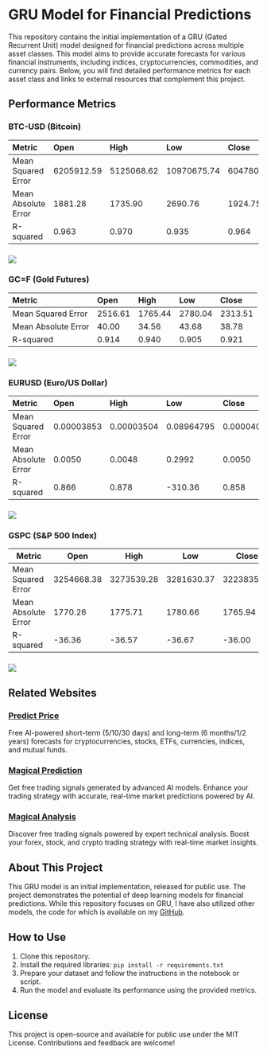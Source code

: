# **GRU Model for Financial Predictions**

This repository contains the initial implementation of a GRU (Gated Recurrent Unit) model designed for financial predictions across multiple asset classes. This model aims to provide accurate forecasts for various financial instruments, including indices, cryptocurrencies, commodities, and currency pairs. Below, you will find detailed performance metrics for each asset class and links to external resources that complement this project.

## **Performance Metrics**

### 

### **BTC-USD (Bitcoin)**

| Metric | Open | High | Low | Close |
| :---- | :---- | :---- | :---- | :---- |
| Mean Squared Error | 6205912.59 | 5125068.62 | 10970675.74 | 6047803.25 |
| Mean Absolute Error | 1881.28 | 1735.90 | 2690.76 | 1924.75 |
| R-squared | 0.963 | 0.970 | 0.935 | 0.964 |

### **![][image1]**

### **GC=F (Gold Futures)**

| Metric | Open | High | Low | Close |
| :---- | :---- | :---- | :---- | :---- |
| Mean Squared Error | 2516.61 | 1765.44 | 2780.04 | 2313.51 |
| Mean Absolute Error | 40.00 | 34.56 | 43.68 | 38.78 |
| R-squared | 0.914 | 0.940 | 0.905 | 0.921 |

### **![][image2]**

### **EURUSD (Euro/US Dollar)**

| Metric | Open | High | Low | Close |
| :---- | :---- | :---- | :---- | :---- |
| Mean Squared Error | 0.00003853 | 0.00003504 | 0.08964795 | 0.00004077 |
| Mean Absolute Error | 0.0050 | 0.0048 | 0.2992 | 0.0050 |
| R-squared | 0.866 | 0.878 | \-310.36 | 0.858 |

### 

### **![][image3]**

### **GSPC (S\&P 500 Index)**

| Metric | Open | High | Low | Close |
| ----- | ----- | ----- | ----- | ----- |
| Mean Squared Error | 3254668.38 | 3273539.28 | 3281630.37 | 3223835.31 |
| Mean Absolute Error | 1770.26 | 1775.71 | 1780.66 | 1765.94 |
| R-squared | \-36.36 | \-36.57 | \-36.67 | \-36.00 |

### **![][image4]**

## **Related Websites**

### [**Predict Price**](https://predict-price.com/)

Free AI-powered short-term (5/10/30 days) and long-term (6 months/1/2 years) forecasts for cryptocurrencies, stocks, ETFs, currencies, indices, and mutual funds.

### [**Magical Prediction**](https://magicalprediction.com/)

Get free trading signals generated by advanced AI models. Enhance your trading strategy with accurate, real-time market predictions powered by AI.

### [**Magical Analysis**](https://magicalanalysis.com/)

Discover free trading signals powered by expert technical analysis. Boost your forex, stock, and crypto trading strategy with real-time market insights.

## **About This Project**

This GRU model is an initial implementation, released for public use. The project demonstrates the potential of deep learning models for financial predictions. While this repository focuses on GRU, I have also utilized other models, the code for which is available on my [GitHub]([https://github.com/taleblou/]).

## **How to Use**

1. Clone this repository.  
2. Install the required libraries: `pip install -r requirements.txt`  
3. Prepare your dataset and follow the instructions in the notebook or script.  
4. Run the model and evaluate its performance using the provided metrics.

## **License**

This project is open-source and available for public use under the MIT License. Contributions and feedback are welcome\!

[image1]: <https://raw.githubusercontent.com/taleblou/GRU-Price-Prediction/refs/heads/main/Plot/GRU_BTC-USD.png>
[image2]: <https://raw.githubusercontent.com/taleblou/GRU-Price-Prediction/refs/heads/main/Plot/GRU_GC%3DF.png>
[image3]: <https://raw.githubusercontent.com/taleblou/GRU-Price-Prediction/refs/heads/main/Plot/GRU_EURUSD%3DX.png>
[image4]: <https://raw.githubusercontent.com/taleblou/GRU-Price-Prediction/refs/heads/main/Plot/GRU_%5EGSPC.png>

